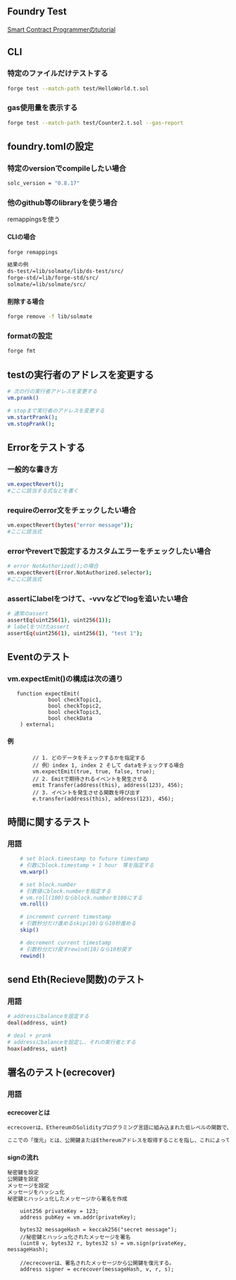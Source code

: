 ## Foundry Test
[Smart Contract Programmerのtutorial](https://www.youtube.com/watch?v=tgs5q-GJmg4&list=PLO5VPQH6OWdUrKEWPF07CSuVm3T99DQki)

## CLI
### 特定のファイルだけテストする
```bash
forge test --match-path test/HelloWorld.t.sol
```

### gas使用量を表示する
```bash
forge test --match-path test/Counter2.t.sol --gas-report
```


## foundry.tomlの設定
### 特定のversionでcompileしたい場合
```bash
solc_version = "0.8.17"
```

### 他のgithub等のlibraryを使う場合
remappingsを使う

#### CLIの場合
```bash
forge remappings
```
```bash
結果の例
ds-test/=lib/solmate/lib/ds-test/src/
forge-std/=lib/forge-std/src/
solmate/=lib/solmate/src/
```

#### 削除する場合
```bash
forge remove -f lib/solmate
```


### formatの設定
```bash
forge fmt
```

## testの実行者のアドレスを変更する
```bash
# 次の行の実行者アドレスを変更する
vm.prank()

# stopまで実行者のアドレスを変更する
vm.startPrank();
vm.stopPrank();
```

## Errorをテストする
### 一般的な書き方
```bash
vm.expectRevert();
#ここに該当する式などを書く
``` 

### requireのerror文をチェックしたい場合
```bash
vm.expectRevert(bytes("error message"));
#ここに該当式
```
### errorやrevertで設定するカスタムエラーをチェックしたい場合
```bash
# error NotAuthorized();の場合
vm.expectRevert(Error.NotAuthorized.selector);
#ここに該当式
```
### assertにlabelをつけて、-vvvなどでlogを追いたい場合
```bash
# 通常のassert
assertEq(uint256(1), uint256(1));
# labelをつけたassert
assertEq(uint256(1), uint256(1), "test 1");
```

## Eventのテスト

### vm.expectEmit()の構成は次の通り
```solidity
   function expectEmit(
             bool checkTopic1,
             bool checkTopic2,
             bool checkTopic3,
             bool checkData
    ) external;
```
#### 例
```solidity
        // 1. どのデータをチェックするかを指定する
        // 例）index 1, index 2 そして dataをチェックする場合
        vm.expectEmit(true, true, false, true);
        // 2. Emitで期待されるイベントを発生させる
        emit Transfer(address(this), address(123), 456);
        // 3. イベントを発生させる関数を呼び出す
        e.transfer(address(this), address(123), 456);
```

## 時間に関するテスト

### 用語
```bash
    # set block.timestamp to future timestamp
    # 引数にblock.timestamp + 1 hour　等を指定する
    vm.warp()

    # set block.number
    # 引数値にblock.numberを指定する
    # vm.roll(100)ならblock.numberを100にする
    vm.roll()

    # increment current timestamp
    # 引数秒分だけ進めるskip(10)なら10秒進める
    skip()

    # decrement current timestamp
    # 引数秒分だけ戻すrewind(10)なら10秒戻す
    rewind()
```

## send Eth(Recieve関数)のテスト
### 用語
```bash
# addressにbalanceを設定する
deal(address, uint)

# deal + prank
# addressにbalanceを設定し、それの実行者とする
hoax(address, uint)

```

## 署名のテスト(ecrecover)
### 用語
#### ecrecoverとは
```bash
ecrecoverは、EthereumのSolidityプログラミング言語に組み込まれた低レベルの関数で、楕円曲線デジタル署名アルゴリズム（ECDSA）を利用して署名から公開鍵を復元するのに使用されます。これは、特定のデータが特定のアドレス/個人によって署名されたことを検証する際に、非常に重要な機能です。

ここでの「復元」とは、公開鍵またはEthereumアドレスを取得することを指し、これによってその署名が特定のアカウントにリンクされたものであることを確認できます。
```

#### signの流れ
```bash
秘密鍵を設定
公開鍵を設定
メッセージを設定
メッセージをハッシュ化
秘密鍵とハッシュ化したメッセージから署名を作成
```

```solidity
    uint256 privateKey = 123;
    address pubKey = vm.addr(privateKey);

    bytes32 messageHash = keccak256("secret message");
    //秘密鍵とハッシュ化されたメッセージを署名
    (uint8 v, bytes32 r, bytes32 s) = vm.sign(privateKey, messageHash);
    
    //ecrecoverは、署名されたメッセージから公開鍵を復元する。
    address signer = ecrecover(messageHash, v, r, s);
```




